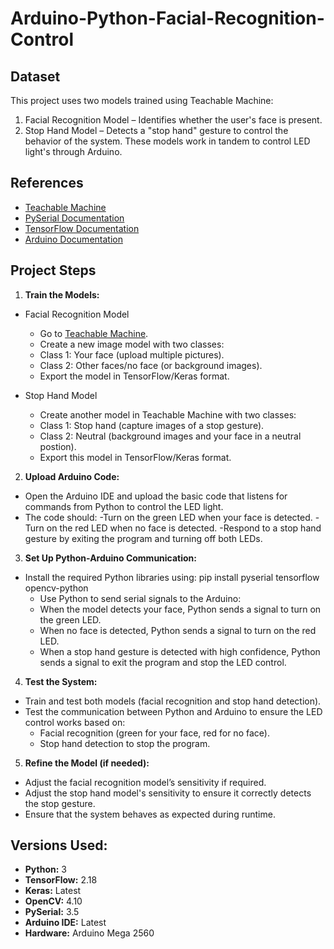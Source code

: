 # Arduino-Python-Facial-Recognition-Control

## Dataset
This project uses two models trained using Teachable Machine:
1. Facial Recognition Model – Identifies whether the user's face is present.
2. Stop Hand Model – Detects a "stop hand" gesture to control the behavior of the system.
These models work in tandem to control LED light's through Arduino.

## References
- [Teachable Machine](https://teachablemachine.withgoogle.com/)
- [PySerial Documentation](https://pyserial.readthedocs.io/)
- [TensorFlow Documentation](https://www.tensorflow.org/)
- [Arduino Documentation](https://docs.arduino.cc/)

## Project Steps

1. **Train the Models:**
- Facial Recognition Model
   - Go to [Teachable Machine](https://teachablemachine.withgoogle.com/).
   - Create a new image model with two classes:
   - Class 1: Your face (upload multiple pictures).
   - Class 2: Other faces/no face (or background images).
   - Export the model in TensorFlow/Keras format.
  
- Stop Hand Model
   - Create another model in Teachable Machine with two classes:
   - Class 1: Stop hand (capture images of a stop gesture).
   - Class 2: Neutral (background images and your face in a neutral postion).
   - Export this model in TensorFlow/Keras format.
  
2. **Upload Arduino Code:**
- Open the Arduino IDE and upload the basic code that listens for commands from Python to control the LED light.
- The code should:
  -Turn on the green LED when your face is detected.
  -Turn on the red LED when no face is detected.
  -Respond to a stop hand gesture by exiting the program and turning off both LEDs.
     
3. **Set Up Python-Arduino Communication:**
- Install the required Python libraries using: pip install pyserial tensorflow opencv-python
   - Use Python to send serial signals to the Arduino:
   - When the model detects your face, Python sends a signal to turn on the green LED.
   - When no face is detected, Python sends a signal to turn on the red LED.
   - When a stop hand gesture is detected with high confidence, Python sends a signal to exit the program and stop 
       the LED control.

4. **Test the System:**
- Train and test both models (facial recognition and stop hand detection).
- Test the communication between Python and Arduino to ensure the LED control works based on:
  - Facial recognition (green for your face, red for no face).
  - Stop hand detection to stop the program.

5. **Refine the Model (if needed):**
- Adjust the facial recognition model’s sensitivity if required.
- Adjust the stop hand model's sensitivity to ensure it correctly detects the stop gesture.
- Ensure that the system behaves as expected during runtime.

## Versions Used:
- **Python:** 3
- **TensorFlow:** 2.18
- **Keras:** Latest
- **OpenCV:** 4.10
- **PySerial:** 3.5
- **Arduino IDE:** Latest
- **Hardware:** Arduino Mega 2560
